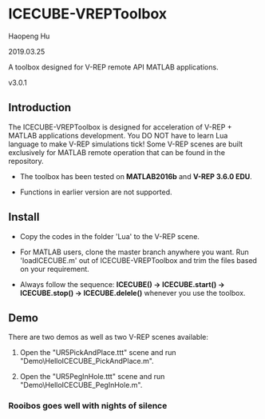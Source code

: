 # ICECUBE-VREPToolbox

Haopeng Hu

2019.03.25

A toolbox designed for V-REP remote API MATLAB applications.

v3.0.1

## Introduction

The ICECUBE-VREPToolbox is designed for acceleration of V-REP + MATLAB applications development. You DO NOT have to learn Lua language to make V-REP simulations tick! Some V-REP scenes are built exclusively for MATLAB remote operation that can be found in the repository.

- The toolbox has been tested on **MATLAB2016b** and **V-REP 3.6.0 EDU**.

- Functions in earlier version are not supported.

## Install

- Copy the codes in the folder 'Lua' to the V-REP scene.

- For MATLAB users, clone the master branch anywhere you want. Run 'loadICECUBE.m' out of ICECUBE-VREPToolbox and trim the files based on your requirement.

- Always follow the sequence: **ICECUBE() -> ICECUBE.start() -> ICECUBE.stop() -> ICECUBE.delele()** whenever you use the toolbox.

## Demo

There are two demos as well as two V-REP scenes available:

 1. Open the "UR5PickAndPlace.ttt" scene and run "Demo\HelloICECUBE_PickAndPlace.m".

 2. Open the "UR5PegInHole.ttt" scene and run "Demo\HelloICECUBE_PegInHole.m".

### Rooibos goes well with nights of silence